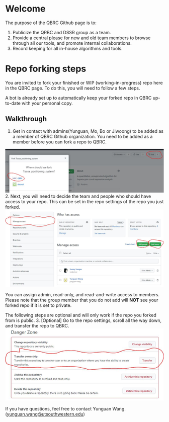 # Welcome
The purpose of the QBRC Github page is to:

1. Publicize the QRBC and DSSR group as a team.
2. Provide a central please for new and old team members to browse through all our tools, and promote internal collaborations.
3. Record keeping for all in-house algorithms and tools.
# Repo forking steps
You are invited to fork your finished or WIP (working-in-progress) repo here in the QBRC page. To do this, you will need to follow a few steps.

A bot is already set up to automatically keep your forked repo in QBRC up-to-date with your personal copy.

## Walkthrough
1. Get in contact with admins(Yunguan, Mo, Bo or Jiwoong) to be added as a member of QBRC Github organization. You need to be added as a member before you can fork a repo to QBRC.

<img src="https://github.com/QBRC/How_to_fork_your_repos/blob/main/fork_repo.JPG">
2. Next, you will need to decide the team and people who should have access to your repo. This can be set in the repo settings of the repo you just forked.
<img src="https://github.com/QBRC/How_to_fork_your_repos/blob/main/repo_access_setting.JPG">

You can assign admin, read-only, and read-and-write access to members. Please note that the group member that you do not add will **NOT** see your forked repo if it is set to private.

The following steps are optional and will only work if the repo you forked from is public. 
3. [Optional] Go to the repo settings, scroll all the way down, and transfer the repo to QBRC.
<img src="https://github.com/QBRC/How_to_fork_your_repos/blob/main/repo_ownership.JPG">

If you have questions, feel free to contact Yunguan Wang. (yunguan.wang@utsouthwestern.edu)
